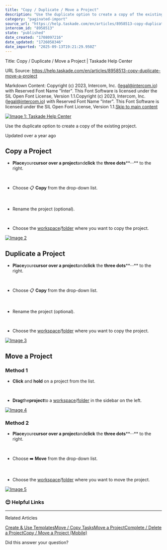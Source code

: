 ```yaml
---
title: "Copy / Duplicate / Move a Project"
description: "Use the duplicate option to create a copy of the existing project."
category: "paginated-import"
source_url: "https://help.taskade.com/en/articles/8958513-copy-duplicate-move-a-project"
intercom_id: "8958513"
state: "published"
date_created: "1708097216"
date_updated: "1726058346"
date_imported: "2025-09-13T19:21:29.950Z"
---
```


Title: Copy / Duplicate / Move a Project | Taskade Help Center

URL Source: https://help.taskade.com/en/articles/8958513-copy-duplicate-move-a-project

Markdown Content:
Copyright (c) 2023, Intercom, Inc. (legal@intercom.io) with Reserved Font Name "Inter". This Font Software is licensed under the SIL Open Font License, Version 1.1.Copyright (c) 2023, Intercom, Inc. (legal@intercom.io) with Reserved Font Name "Inter". This Font Software is licensed under the SIL Open Font License, Version 1.1.[Skip to main content](https://help.taskade.com/en/articles/8958513-copy-duplicate-move-a-project#main-content)

[![Image 1: Taskade Help Center](https://downloads.intercomcdn.com/i/o/490280/d14603621e78c833c2d0e66f/2d1230f35f3009fff25b2989e93312a5.png)](https://help.taskade.com/en/)

Use the duplicate option to create a copy of the existing project.

Updated over a year ago

Copy a Project
--------------

*   **Place**your**cursor over a project**and**click** the **three dots****···** to the right.

​

*   Choose 📋 **Copy** from the drop-down list.

​

*   Rename the project (optional).

​

*   Choose the [workspace](https://intercom.help/taskade/en/articles/8958483)/[folder](https://intercom.help/taskade/en/articles/8958495) where you want to copy the project.

[![Image 2](https://downloads.intercomcdn.com/i/o/1168301752/f73b00f63494745bf5f8c428/copy-project.jpg?expires=1757792700&signature=ececd59c3d83ca97a876ea5d4590635202e528a14e66ca9ab68014c9a8ea130b&req=dSEhHsp%2BnIZaW%2FMW1HO4zWHUx4NbnJrkMg3ts2BIew4bOQsvyMjfkwCoQOkj%0Ad8UQslIkNehBq%2Bh%2FEAE%3D%0A)](https://downloads.intercomcdn.com/i/o/1168301752/f73b00f63494745bf5f8c428/copy-project.jpg?expires=1757792700&signature=ececd59c3d83ca97a876ea5d4590635202e528a14e66ca9ab68014c9a8ea130b&req=dSEhHsp%2BnIZaW%2FMW1HO4zWHUx4NbnJrkMg3ts2BIew4bOQsvyMjfkwCoQOkj%0Ad8UQslIkNehBq%2Bh%2FEAE%3D%0A)

Duplicate a Project
-------------------

*   **Place**your**cursor over a project**and**click** the **three dots****···** to the right.

​

*   Choose 📋 **Copy** from the drop-down list.

​

*   Rename the project (optional).

​

*   Choose the [workspace](https://intercom.help/taskade/en/articles/8958483)/[folder](https://intercom.help/taskade/en/articles/8958495) where you want to copy the project.

[![Image 3](https://downloads.intercomcdn.com/i/o/1168305925/27d3256715dcee2dc5aa09ad/duplicate-project.jpg?expires=1757792700&signature=f1eb74317132cb9561f9b676574bc1fa2dc464eb01a30deec37b0f72d8a38d41&req=dSEhHsp%2BmIhdXPMW1HO4zY4FyPAYFBZ66%2FYbHcrRhKUeReXETYfC0OYvGH6j%0A%2B%2BPvqg9nhSfpkSFcY3g%3D%0A)](https://downloads.intercomcdn.com/i/o/1168305925/27d3256715dcee2dc5aa09ad/duplicate-project.jpg?expires=1757792700&signature=f1eb74317132cb9561f9b676574bc1fa2dc464eb01a30deec37b0f72d8a38d41&req=dSEhHsp%2BmIhdXPMW1HO4zY4FyPAYFBZ66%2FYbHcrRhKUeReXETYfC0OYvGH6j%0A%2B%2BPvqg9nhSfpkSFcY3g%3D%0A)

Move a Project
--------------

### Method 1

*   **Click** and **hold** on a project from the list.

​

*   **Drag**the**project**to a [workspace](https://intercom.help/taskade/en/articles/8958483)/[folder](https://intercom.help/taskade/en/articles/8958495) in the sidebar on the left.

[![Image 4](https://downloads.intercomcdn.com/i/o/1168301905/a5d69b87ab2f4dd8166a6e6c/move-project-2.jpg?expires=1757792700&signature=3c02b83ece7ccb4acd3b2c6f7266fd84b71749e19d6dd2fe418a904ddb375d7e&req=dSEhHsp%2BnIhfXPMW1HO4zZy4dl8VrGDTdnc82VGd53v0L%2FDH7Bgz4waOAgAM%0AYoGE04gWN4%2FciDaFe0w%3D%0A)](https://downloads.intercomcdn.com/i/o/1168301905/a5d69b87ab2f4dd8166a6e6c/move-project-2.jpg?expires=1757792700&signature=3c02b83ece7ccb4acd3b2c6f7266fd84b71749e19d6dd2fe418a904ddb375d7e&req=dSEhHsp%2BnIhfXPMW1HO4zZy4dl8VrGDTdnc82VGd53v0L%2FDH7Bgz4waOAgAM%0AYoGE04gWN4%2FciDaFe0w%3D%0A)

### Method 2

*   **Place**your**cursor over a project**and**click** the **three dots****···** to the right.

​

*   Choose ➡️ **Move** from the drop-down list.

​

*   Choose the [workspace](https://intercom.help/taskade/en/articles/8958483)/[folder](https://intercom.help/taskade/en/articles/8958495) where you want to move the project.

[![Image 5](https://downloads.intercomcdn.com/i/o/1168311376/e6ebcca46d6d45ec76175963/move-project-1.jpg?expires=1757792700&signature=d86223b360081185f04e56dd8dc70a4fd072d15bd7ad4d4aa841afbe7b47bf9a&req=dSEhHsp%2FnIJYX%2FMW1HO4zekNrvrZBQ1aMQEGqtubMyaaGCq%2BAPHP%2FZ%2BdNrjV%0Au%2FGGaUYM6D3Puigecpg%3D%0A)](https://downloads.intercomcdn.com/i/o/1168311376/e6ebcca46d6d45ec76175963/move-project-1.jpg?expires=1757792700&signature=d86223b360081185f04e56dd8dc70a4fd072d15bd7ad4d4aa841afbe7b47bf9a&req=dSEhHsp%2FnIJYX%2FMW1HO4zekNrvrZBQ1aMQEGqtubMyaaGCq%2BAPHP%2FZ%2BdNrjV%0Au%2FGGaUYM6D3Puigecpg%3D%0A)

### **😊 Helpful Links**

* * *

Related Articles

[Create & Use Templates](https://help.taskade.com/en/articles/8958393-create-use-templates)[Move / Copy Tasks](https://help.taskade.com/en/articles/8958416-move-copy-tasks)[Move a Project](https://help.taskade.com/en/articles/8958498-move-a-project)[Complete / Delete a Project](https://help.taskade.com/en/articles/8958517-complete-delete-a-project)[Copy / Move a Project (Mobile)](https://help.taskade.com/en/articles/10368531-copy-move-a-project-mobile)

Did this answer your question?
